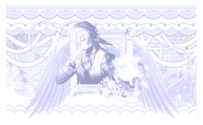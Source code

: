 <picture>
 <source media="(prefers-color-scheme: dark)" srcset=https://github.com/vampyrumspectrum/vampyrumspectrum/blob/main/Untitled22_20240921125943.png>
 <source media="(prefers-color-scheme: light)" srcset=https://github.com/vampyrumspectrum/vampyrumspectrum/blob/main/Untitled22_20240921125943.png>
 <img alt=me src=tumblr_1519a8133da214e0c3981f6f7502d4af_4d3e6d92_2048.png>
</picture>
